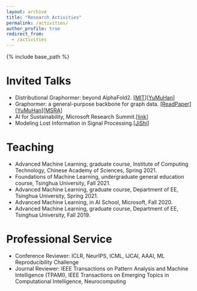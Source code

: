 ```yaml
---
layout: archive
title: "Research Activities"
permalink: /activities/
author_profile: true
redirect_from:
  - /activities
---
```


{% include base_path %}

Invited Talks
======
* Distributional Graphormer: beyond AlphaFold2. [[MIT](https://m2d2.io/talks/logg/about/)][[YuMuHan](https://www.bilibili.com/video/BV1kV41137ud)]
* Graphormer: a general-purpose backbone for graph data. [[ReadPaper](https://www.bilibili.com/video/BV1GL411R7h7)][[YuMuHan](https://www.bilibili.com/video/BV1eF411A76S/?spm_id_from=333.337.search-card.all.click&vd_source=068279d427fb47cf7a5570959a5e27a3)][[MSRA](https://www.bilibili.com/video/BV1Sr4y1Q77m)]
* AI for Sustainability, Microsoft Research Summit.[[link](https://www.microsoft.com/en-us/research/video/research-talks-research-partners-on-innovation-for-carbon-neutralization/)]
* Modeling Lost Information in Signal Processing.[[JiShi](https://www.bilibili.com/video/BV1YT4y1L7F3)]

Teaching
======
* Advanced Machine Learning, graduate course, Institute of Computing Technology, Chinese Academy of Sciences, Spring 2021.
* Foundations of Machine Learning, undergraduate general education course, Tsinghua University, Fall 2021.
* Advanced Machine Learning, graduate course, Department of EE, Tsinghua University, Spring 2021.
* Advanced Machine Learning, in AI School, Microsoft, Fall 2020.
* Advanced Machine Learning, graduate course, Department of EE, Tsinghua University, Fall 2019.
  
Professional Service
======
* Conference Reviewer: ICLR, NeurIPS, ICML, IJCAI, AAAI, ML Reproducibility Challenge
* Journal Reviewer: IEEE Transactions on Pattern Analysis and Machine Intelligence (TPAMI), IEEE Transactions on Emerging Topics in Computational Intelligence, Neurocomputing
